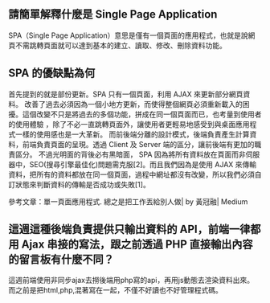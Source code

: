 ## 請簡單解釋什麼是 Single Page Application
SPA（Single Page Application）意思是僅有一個頁面的應用程式，也就是說網頁不需跳轉頁面就可以達到基本的建立、讀取、修改、刪除資料功能。

## SPA 的優缺點為何
首先提到的就是部份更新。SPA 只有一個頁面，利用 AJAX 來更新部分網頁資料。 改善了過去必須因為一個小地方更新，而使得整個網頁必須重新載入的困擾。這個改變不只是將過去的多個功能，拼成在同一個頁面而已，也考量到使用者的使用體驗 ，除了不必一直跳轉頁面外，讓使用者更輕易地感受到與桌面應用程式一樣的使用感也是一大革新。
而前後端分離的設計模式，後端負責產生計算資料，前端負責頁面的呈現。透過 Client 及 Server 端的區分，讓前後端有更加的職責區分。
不過光明面的背後必有黑暗面， SPA 因為將所有資料放在頁面而非伺服器中，SEO(搜尋引擎最佳化)問題需克服[2]。而且我們因為是使用 AJAX 來傳輸資料，把所有的資料都放在同一個頁面，過程中網址都沒有改變，所以我們必須自訂狀態來判斷資料的傳輸是否成功或失敗[1]。

參考文章：單一頁面應用程式. 總之是把工作丟給別人做| by 黃冠融| Medium 
## 這週這種後端負責提供只輸出資料的 API，前端一律都用 Ajax 串接的寫法，跟之前透過 PHP 直接輸出內容的留言板有什麼不同？

這週前端使用非同步ajax去撈後端用php寫的api，再用js動態去渲染資料出來。
而之前是把html,php,混著寫在一起，不僅不好讀也不好管理程式碼。